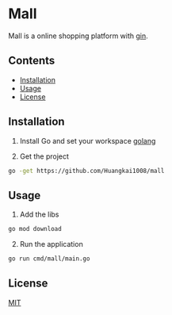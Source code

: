 # Mall

Mall is a online shopping platform with [gin](https://github.com/gin-gonic/gin).

## Contents

- [Installation](#installation)
- [Usage](#Usage)
- [License](#License)

## Installation
1. Install Go and set your workspace
[golang](https://github.com/golang/go)

2. Get the project
```bash
go -get https://github.com/Huangkai1008/mall
```

## Usage
1. Add the libs
```bash
go mod download       
```

2. Run the application
```bash
go run cmd/mall/main.go
```

## License
[MIT](https://www.mit-license.org/)
